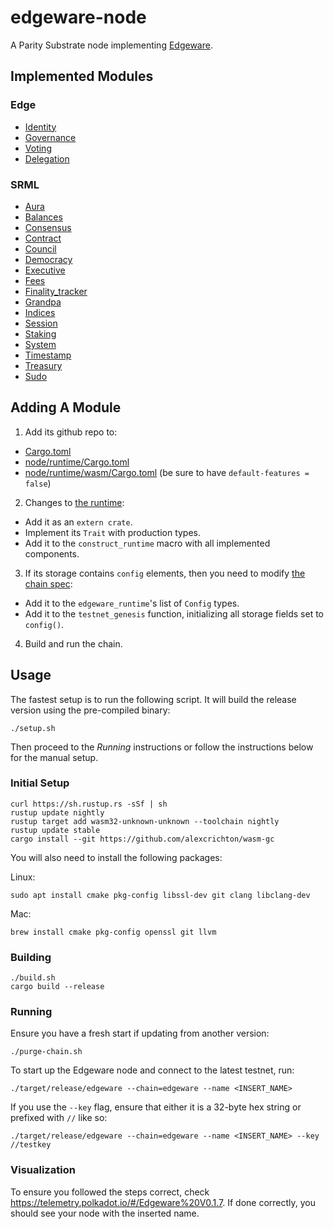 # edgeware-node

A Parity Substrate node implementing [Edgeware](https://edgewa.re).

## Implemented Modules

### Edge

* [Identity](modules/edge-identity)
* [Governance](modules/edge-governance)
* [Voting](modules/edge-voting)
* [Delegation](modules/edge-delegation)

### SRML

* [Aura](https://github/com/paritytech/substrate/tree/master/srml/aura)
* [Balances](https://github/com/paritytech/substrate/tree/master/srml/balances)
* [Consensus](https://github/com/paritytech/substrate/tree/master/srml/consensus)
* [Contract](https://github/com/paritytech/substrate/tree/master/srml/contract)
* [Council](https://github/com/paritytech/substrate/tree/master/srml/council)
* [Democracy](https://github/com/paritytech/substrate/tree/master/srml/democracy)
* [Executive](https://github/com/paritytech/substrate/tree/master/srml/executive)
* [Fees](https://github/com/paritytech/substrate/tree/master/srml/fees)
* [Finality_tracker](https://github/com/paritytech/substrate/tree/master/srml/finality-tracker)
* [Grandpa](https://github/com/paritytech/substrate/tree/master/srml/grandpa)
* [Indices](https://github/com/paritytech/substrate/tree/master/srml/indices)
* [Session](https://github/com/paritytech/substrate/tree/master/srml/session)
* [Staking](https://github/com/paritytech/substrate/tree/master/srml/staking)
* [System](https://github/com/paritytech/substrate/tree/master/srml/system)
* [Timestamp](https://github/com/paritytech/substrate/tree/master/srml/timestamp)
* [Treasury](https://github/com/paritytech/substrate/tree/master/srml/treasury)
* [Sudo](https://github/com/paritytech/substrate/tree/master/srml/sudo)

## Adding A Module

1. Add its github repo to:
  - [Cargo.toml](Cargo.toml)
  - [node/runtime/Cargo.toml](node/runtime/Cargo.toml)
  - [node/runtime/wasm/Cargo.toml](node/runtime/wasm/Cargo.toml) (be sure to have `default-features = false`)
2. Changes to [the runtime](node/runtime/src/lib.rs):
  - Add it as an `extern crate`.
  - Implement its `Trait` with production types.
  - Add it to the `construct_runtime` macro with all implemented components.
3. If its storage contains `config` elements, then you need to modify [the chain spec](node/src/chain_spec.rs):
  - Add it to the `edgeware_runtime`'s list of `Config` types.
  - Add it to the `testnet_genesis` function, initializing all storage fields set to `config()`.
4. Build and run the chain.

## Usage
The fastest setup is to run the following script. It will build the release version using the pre-compiled binary:
```
./setup.sh
```
Then proceed to the *Running* instructions or follow the instructions below for the manual setup.

### Initial Setup

```
curl https://sh.rustup.rs -sSf | sh
rustup update nightly
rustup target add wasm32-unknown-unknown --toolchain nightly
rustup update stable
cargo install --git https://github.com/alexcrichton/wasm-gc
```

You will also need to install the following packages:

Linux:
```
sudo apt install cmake pkg-config libssl-dev git clang libclang-dev
```

Mac:
```
brew install cmake pkg-config openssl git llvm
```

### Building

```
./build.sh
cargo build --release
```

### Running

Ensure you have a fresh start if updating from another version:
```
./purge-chain.sh
```
To start up the Edgeware node and connect to the latest testnet, run:
```
./target/release/edgeware --chain=edgeware --name <INSERT_NAME>
```

If you use the `--key` flag, ensure that either it is a 32-byte hex string or prefixed with `//` like so:
```
./target/release/edgeware --chain=edgeware --name <INSERT_NAME> --key //testkey
```

### Visualization

To ensure you followed the steps correct, check https://telemetry.polkadot.io/#/Edgeware%20V0.1.7. If done correctly, you should see your node with the inserted name.
